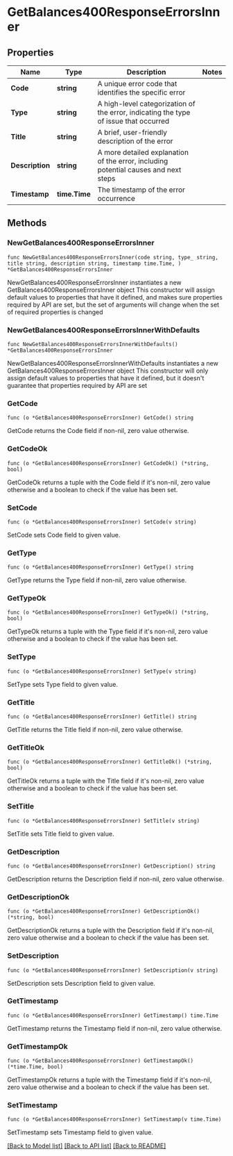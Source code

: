 # GetBalances400ResponseErrorsInner

## Properties

Name | Type | Description | Notes
------------ | ------------- | ------------- | -------------
**Code** | **string** | A unique error code that identifies the specific error | 
**Type** | **string** | A high-level categorization of the error, indicating the type of issue that occurred | 
**Title** | **string** | A brief, user-friendly description of the error | 
**Description** | **string** | A more detailed explanation of the error, including potential causes and next steps | 
**Timestamp** | **time.Time** | The timestamp of the error occurrence | 

## Methods

### NewGetBalances400ResponseErrorsInner

`func NewGetBalances400ResponseErrorsInner(code string, type_ string, title string, description string, timestamp time.Time, ) *GetBalances400ResponseErrorsInner`

NewGetBalances400ResponseErrorsInner instantiates a new GetBalances400ResponseErrorsInner object
This constructor will assign default values to properties that have it defined,
and makes sure properties required by API are set, but the set of arguments
will change when the set of required properties is changed

### NewGetBalances400ResponseErrorsInnerWithDefaults

`func NewGetBalances400ResponseErrorsInnerWithDefaults() *GetBalances400ResponseErrorsInner`

NewGetBalances400ResponseErrorsInnerWithDefaults instantiates a new GetBalances400ResponseErrorsInner object
This constructor will only assign default values to properties that have it defined,
but it doesn't guarantee that properties required by API are set

### GetCode

`func (o *GetBalances400ResponseErrorsInner) GetCode() string`

GetCode returns the Code field if non-nil, zero value otherwise.

### GetCodeOk

`func (o *GetBalances400ResponseErrorsInner) GetCodeOk() (*string, bool)`

GetCodeOk returns a tuple with the Code field if it's non-nil, zero value otherwise
and a boolean to check if the value has been set.

### SetCode

`func (o *GetBalances400ResponseErrorsInner) SetCode(v string)`

SetCode sets Code field to given value.


### GetType

`func (o *GetBalances400ResponseErrorsInner) GetType() string`

GetType returns the Type field if non-nil, zero value otherwise.

### GetTypeOk

`func (o *GetBalances400ResponseErrorsInner) GetTypeOk() (*string, bool)`

GetTypeOk returns a tuple with the Type field if it's non-nil, zero value otherwise
and a boolean to check if the value has been set.

### SetType

`func (o *GetBalances400ResponseErrorsInner) SetType(v string)`

SetType sets Type field to given value.


### GetTitle

`func (o *GetBalances400ResponseErrorsInner) GetTitle() string`

GetTitle returns the Title field if non-nil, zero value otherwise.

### GetTitleOk

`func (o *GetBalances400ResponseErrorsInner) GetTitleOk() (*string, bool)`

GetTitleOk returns a tuple with the Title field if it's non-nil, zero value otherwise
and a boolean to check if the value has been set.

### SetTitle

`func (o *GetBalances400ResponseErrorsInner) SetTitle(v string)`

SetTitle sets Title field to given value.


### GetDescription

`func (o *GetBalances400ResponseErrorsInner) GetDescription() string`

GetDescription returns the Description field if non-nil, zero value otherwise.

### GetDescriptionOk

`func (o *GetBalances400ResponseErrorsInner) GetDescriptionOk() (*string, bool)`

GetDescriptionOk returns a tuple with the Description field if it's non-nil, zero value otherwise
and a boolean to check if the value has been set.

### SetDescription

`func (o *GetBalances400ResponseErrorsInner) SetDescription(v string)`

SetDescription sets Description field to given value.


### GetTimestamp

`func (o *GetBalances400ResponseErrorsInner) GetTimestamp() time.Time`

GetTimestamp returns the Timestamp field if non-nil, zero value otherwise.

### GetTimestampOk

`func (o *GetBalances400ResponseErrorsInner) GetTimestampOk() (*time.Time, bool)`

GetTimestampOk returns a tuple with the Timestamp field if it's non-nil, zero value otherwise
and a boolean to check if the value has been set.

### SetTimestamp

`func (o *GetBalances400ResponseErrorsInner) SetTimestamp(v time.Time)`

SetTimestamp sets Timestamp field to given value.



[[Back to Model list]](../README.md#documentation-for-models) [[Back to API list]](../README.md#documentation-for-api-endpoints) [[Back to README]](../README.md)


